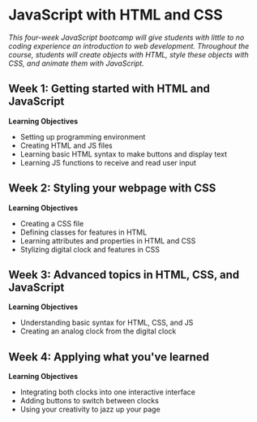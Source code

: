 # JavaScript with HTML and CSS

*This four-week JavaScript bootcamp will give students with little to no coding experience an introduction to web development.  Throughout the course, students will create objects with HTML, style these objects with CSS, and animate them with JavaScript.*

## **Week 1: Getting started with HTML and JavaScript**

**Learning Objectives**

- Setting up programming environment
- Creating HTML and JS files
- Learning basic HTML syntax to make buttons and display text
- Learning JS functions to receive and read user input

## **Week 2: Styling your webpage with CSS**

**Learning Objectives**

- Creating a CSS file
- Defining classes for features in HTML
- Learning attributes and properties in HTML and CSS
- Stylizing digital clock and features in CSS

## **Week 3: Advanced topics in HTML, CSS, and JavaScript**

**Learning Objectives**

- Understanding basic syntax for HTML, CSS, and JS
- Creating an analog clock from the digital clock

## **Week 4: Applying what you've learned**

**Learning Objectives**

- Integrating both clocks into one interactive interface
- Adding buttons to switch between clocks
- Using your creativity to jazz up your page